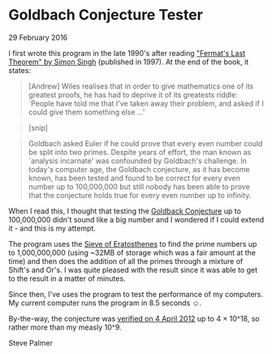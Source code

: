 Goldbach Conjecture Tester
==========================

29 February 2016

I first wrote this program in the late 1990's after reading ["Fermat's Last Theorem" by Simon Singh](https://en.wikipedia.org/wiki/Fermat%27s_Last_Theorem_%28book%29) (published in 1997).  At the end of the book, it states:

> [Andrew] Wiles realises that in order to give mathematics one of its greatest proofs, he has had to deprive it of its greatests riddle: `People have told me that I've taken away their problem, and asked if I could give them something else ...'

> [snip]

> Goldbach asked Euler if he could prove that every even number could be split into two primes.  Despite years of effort, the man known as `analysis incarnate' was confounded by Goldbach's challenge.  In today's computer age, the Goldbach conjecture, as it has become known, has been tested and found to be correct for every even number up to 100,000,000 but still nobody has been able to prove that the conjecture holds true for every even number up to infinity.

When I read this, I thought that testing the [Goldback Conjecture](https://en.wikipedia.org/wiki/Goldbach%27s_conjecture) up to 100,000,000 didn't sound like a big number and I wondered if I could extend it - and this is my attempt.

The program uses the [Sieve of Eratosthenes](https://en.wikipedia.org/wiki/Sieve_of_Eratosthenes) to find the prime numbers up to 1,000,000,000 (using ~32MB of storage which was a fair amount at the time) and then does the addition of all the primes through a mixture of Shift's and Or's.  I was quite pleased with the result since it was able to get to the result in a matter of minutes.

Since then, I've uses the program to test the performance of my computers.  My current computer runs the program in 8.5 seconds ☺.

By-the-way, the conjecture was [verified on 4 April 2012](http://sweet.ua.pt/tos/goldbach.html) up to 4 × 10^18, so rather more than my measly 10^9.

Steve Palmer

